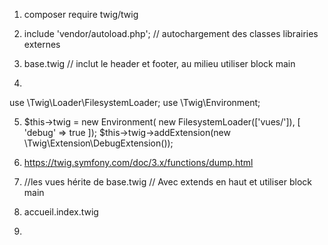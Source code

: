 1. composer require twig/twig

2. include 'vendor/autoload.php'; // autochargement des classes librairies externes

3. base.twig // inclut le header et footer, au milieu utiliser block main

4. 
use \Twig\Loader\FilesystemLoader;
use \Twig\Environment;

5. $this->twig = new Environment( new FilesystemLoader(['vues/']), [
            'debug' => true
        ]);
$this->twig->addExtension(new \Twig\Extension\DebugExtension());

6. https://twig.symfony.com/doc/3.x/functions/dump.html


7. //les vues hérite de base.twig  // Avec extends en haut et utiliser block main

8. accueil.index.twig

9.

